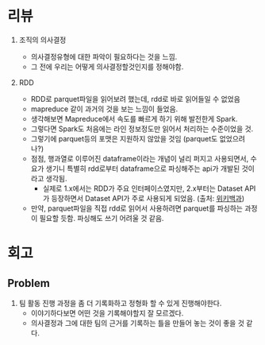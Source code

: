 # 리뷰
1. 조직의 의사결정
    - 의사결정유형에 대한 파악이 필요하다는 것을 느낌.
    - 그 전에 우리는 어떻게 의사결정할것인지를 정해야함.

2. RDD
    - RDD로 parquet파일을 읽어보려 했는데, rdd로 바로 읽어들일 수 없었음
    - mapreduce 같이 과거의 것을 보는 느낌이 들었음.
    - 생각해보면 Mapreduce에서 속도를 빠르게 하기 위해 발전한게 Spark.
    - 그렇다면 Spark도 처음에는 라인 정보정도만 읽어서 처리하는 수준이었을 것.
    - 그렇기에 parquet등의 포맷은 지원하지 않았을 것임 (parquet도 없었으려나?)
    - 점점, 행과열로 이루어진 dataframe이라는 개념이 널리 퍼지고 사용되면서, 수요가 생기니 특별히 rdd로부터 dataframe으로 파싱해주는 api가 개발된 것이라고 생각됨.
        - 실제로 1.x에서는 RDD가 주요 인터페이스였지만, 2.x부터는 Dataset API가 등장하면서 Dataset API가 주로 사용되게 되었음. (출처: [위키백과](https://en.wikipedia.org/wiki/Apache_Spark))
    - 만약, parquet파일을 직접 rdd로 읽어서 사용하려면 parquet를 파싱하는 과정이 필요할 듯함. 파싱해도 쓰기 어려울 것 같음.

# 회고
## Problem
1. 팀 활동 진행 과정을 좀 더 기록화하고 정형화 할 수 있게 진행해야한다.
    - 이야기하다보면 어떤 것을 기록해야할지 잘 모르겠다.
    - 의사결정과 그에 대한 팀의 근거를 기록하는 틀을 만들어 놓는 것이 좋을 것 같다.